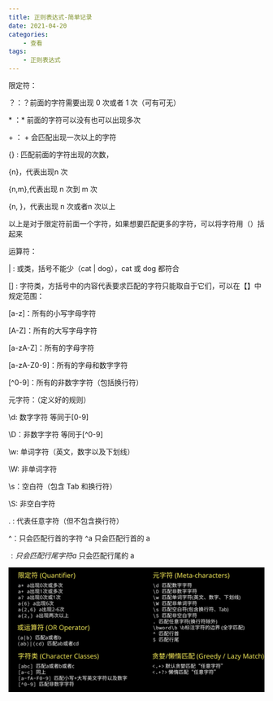 ```yaml
---
title: 正则表达式-简单记录
date: 2021-04-20
categories: 
    - 查看
tags:
    - 正则表达式
---
```




限定符：

？：？前面的字符需要出现 0 次或者 1 次（可有可无）

\*  ：*  前面的字符可以没有也可以出现多次

\+ ： + 会匹配出现一次以上的字符

{} :  匹配前面的字符出现的次数，

{n}，代表出现n 次

{n,m},代表出现 n 次到 m 次

{n, }，代表出现 n 次或者n 次以上

以上是对于限定符前面一个字符，如果想要匹配更多的字符，可以将字符用（）括起来

运算符：

|  :  或类，括号不能少（cat | dog），cat 或 dog 都符合

[] : 字符类，方括号中的内容代表要求匹配的字符只能取自于它们，可以在【】中规定范围：

[a-z]：所有的小写字母字符

[A-Z]：所有的大写字母字符

[a-zA-Z]：所有的字母字符

[a-zA-Z0-9]：所有的字母和数字字符

[^0-9]：所有的非数字字符（包括换行符）

元字符：（定义好的规则）

\d: 数字字符  等同于[0-9]

\D：非数字字符  等同于[^0-9]

\w: 单词字符（英文，数字以及下划线）

\W: 非单词字符

\s：空白符（包含 Tab 和换行符）

\S: 非空白字符

. : 代表任意字符（但不包含换行符）

^：只会匹配行首的字符  ^a 只会匹配行首的 a

$: 只会匹配行尾字符     a$  只会匹配行尾的 a

![1](./1.png)
